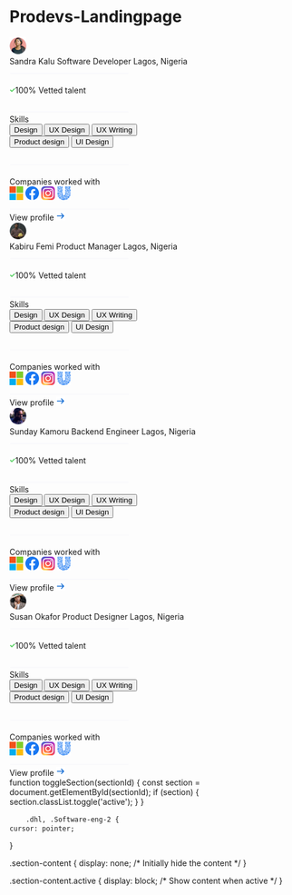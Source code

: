 # Prodevs-Landingpage

   <div class="sandra-0">
    <div class="sandra-kalu-0">
        <div class="Sandra-Kalu-1">
            <div class="Sandra-Kalu-2">
                <img src="./web images/Ellipse 88.png" alt="Sandra Kalu">
                <div class="text-container">
                    <span class="Sandra-Kalu">Sandra Kalu</span>
                    <span class="Software-Developer">Software Developer Lagos, Nigeria</span>
                </div>
            </div>
            <div class="vetted-1">
                <img class="vector-109" src="./web images/Vector 109.png" alt="Vector 109">
                <br><br>
                <span class="vetted">
                    <img src="./web images/Check.png" alt="Check">100% Vetted talent
                </span>
                <br><br>
                <img class="vector-109" src="./web images/Vector 109.png" alt="Vector 109"><br>
                <div class="skills-1">
                    <span class="skills">Skills</span>
                </div>
                <div class="ux-1">
                    <button class="ux">Design</button>
                    <button class="ux">UX Design</button>
                    <button class="ux">UX Writing</button>
                </div>
                <div class="design-1">
                    <button class="design">Product design</button>
                    <button class="designn">UI Design</button>
                </div>
                <br>
                <img class="vector-109" src="./web images/Vector 109.png" alt="Vector 109">
            </div>
            <br>
            <span class="companies">Companies worked with</span>
            <div class="socials">
                <img src="./web images/Microsoft.png" alt="">
                <img src="./web images/Facebook.png" alt="">
                <img src="./web images/Instagram.png" alt="">
                <img src="./web images/Unilever.png" alt="">
            </div>
            <div class="v109-1">
                <img class="vector-109" src="./web images/Vector 109.png" alt="Vector 109">
            </div>
            <div class="view-profile-container">
                <a class="view-profile">View profile</a>
                <img src="./web images/arrow-right.png" alt="Arrow Right">
            </div>        
        </div>
        <div class="Sandra-Kalu-1">
            <div class="Sandra-Kalu-2">
                <img src="./web images/Ellipse 88-kabiru.png" alt="Sandra Kalu">
                <div class="text-container">
                    <span class="Sandra-Kalu">Kabiru Femi</span>
                    <span class="Software-Developer">Product Manager Lagos, Nigeria</span>
                </div>
            </div>
            <div class="vetted-1">
                <img class="vector-109" src="./web images/Vector 109.png" alt="Vector 109">
                <br><br>
                <span class="vetted">
                    <img src="./web images/Check.png" alt="Check">100% Vetted talent
                </span>
                <br><br>
                <img class="vector-109" src="./web images/Vector 109.png" alt="Vector 109"><br>
                <div class="skills-1">
                    <span class="skills">Skills</span>
                </div>
                <div class="ux-1">
                    <button class="ux">Design</button>
                    <button class="ux">UX Design</button>
                    <button class="ux">UX Writing</button>
                </div>
                <div class="design-1">
                    <button class="design">Product design</button>
                    <button class="designn">UI Design</button>
                </div>
                <br>
                <img class="vector-109" src="./web images/Vector 109.png" alt="Vector 109">
            </div>
            <br>
            <span class="companies">Companies worked with</span>
            <div class="socials">
                <img src="./web images/Microsoft.png" alt="">
                <img src="./web images/Facebook.png" alt="">
                <img src="./web images/Instagram.png" alt="">
                <img src="./web images/Unilever.png" alt="">
            </div>
            <div class="v109-1">
                <img class="vector-109" src="./web images/Vector 109.png" alt="Vector 109">
            </div>
            <div class="view-profile-container">
                <a class="view-profile">View profile</a>
                <img src="./web images/arrow-right.png" alt="Arrow Right">
            </div>        
        </div>
        <div class="Sandra-Kalu-1">
            <div class="Sandra-Kalu-2">
                <img src="./web images/Ellipse 88-sunday.png" alt="Sandra Kalu">
                <div class="text-container">
                    <span class="Sandra-Kalu">Sunday Kamoru</span>
                    <span class="Software-Developer">Backend Engineer Lagos, Nigeria</span>
                </div>
            </div>
            <div class="vetted-1">
                <img class="vector-109" src="./web images/Vector 109.png" alt="Vector 109">
                <br><br>
                <span class="vetted">
                    <img src="./web images/Check.png" alt="Check">100% Vetted talent
                </span>
                <br><br>
                <img class="vector-109" src="./web images/Vector 109.png" alt="Vector 109"><br>
                <div class="skills-1">
                    <span class="skills">Skills</span>
                </div>
                <div class="ux-1">
                    <button class="ux">Design</button>
                    <button class="ux">UX Design</button>
                    <button class="ux">UX Writing</button>
                </div>
                <div class="design-1">
                    <button class="design">Product design</button>
                    <button class="designn">UI Design</button>
                </div>
                <br>
                <img class="vector-109" src="./web images/Vector 109.png" alt="Vector 109">
            </div>
            <br>
            <span class="companies">Companies worked with</span>
            <div class="socials">
                <img src="./web images/Microsoft.png" alt="">
                <img src="./web images/Facebook.png" alt="">
                <img src="./web images/Instagram.png" alt="">
                <img src="./web images/Unilever.png" alt="">
            </div>
            <div class="v109-1">
                <img class="vector-109" src="./web images/Vector 109.png" alt="Vector 109">
            </div>
            <div class="view-profile-container">
                <a class="view-profile">View profile</a>
                <img src="./web images/arrow-right.png" alt="Arrow Right">
            </div>        
        </div>
        <div class="Sandra-Kalu-1">
            <div class="Sandra-Kalu-2">
                <img src="./web images/Ellipse 88-susan.png" alt="Sandra Kalu">
                <div class="text-container">
                    <span class="Sandra-Kalu">Susan Okafor</span>
                    <span class="Software-Developer">Product Designer Lagos, Nigeria</span>
                </div>
            </div>
            <div class="vetted-1">
                <img class="vector-109" src="./web images/Vector 109.png" alt="Vector 109">
                <br><br>
                <span class="vetted">
                    <img src="./web images/Check.png" alt="Check">100% Vetted talent
                </span>
                <br><br>
                <img class="vector-109" src="./web images/Vector 109.png" alt="Vector 109"><br>
                <div class="skills-1">
                    <span class="skills">Skills</span>
                </div>
                <div class="ux-1">
                    <button class="ux">Design</button>
                    <button class="ux">UX Design</button>
                    <button class="ux">UX Writing</button>
                </div>
                <div class="design-1">
                    <button class="design">Product design</button>
                    <button class="designn">UI Design</button>
                </div>
                <br>
                <img class="vector-109" src="./web images/Vector 109.png" alt="Vector 109">
            </div>
            <br>
            <span class="companies">Companies worked with</span>
            <div class="socials">
                <img src="./web images/Microsoft.png" alt="">
                <img src="./web images/Facebook.png" alt="">
                <img src="./web images/Instagram.png" alt="">
                <img src="./web images/Unilever.png" alt="">
            </div>
            <div class="v109-1">
                <img class="vector-109" src="./web images/Vector 109.png" alt="Vector 109">
            </div>
            <div class="view-profile-container">
                <a class="view-profile">View profile</a>
                <img src="./web images/arrow-right.png" alt="Arrow Right">
            </div>        
        </div>
    </div>
</div>

  <div class="dhl" onclick="toggleSection('designers-content')">
   <div id="software-eng-content" class="section-content">
      <div class="Software-eng-2" onclick="toggleSection('software-eng-content')">
      <div id="designers-content" class="section-content">
              function toggleSection(sectionId) {
            const section = document.getElementById(sectionId);
            if (section) {
                section.classList.toggle('active');
            }
        }

        .dhl, .Software-eng-2 {
    cursor: pointer;
}

.section-content {
    display: none; /* Initially hide the content */
}

.section-content.active {
    display: block; /* Show content when active */
}



